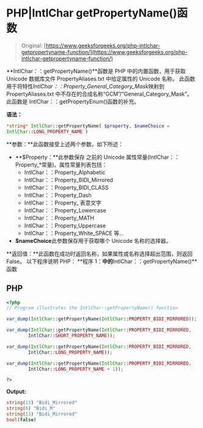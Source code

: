# PHP|IntlChar getPropertyName()函数

> Original: [https://www.geeksforgeeks.org/php-intlchar-getpropertyname-function/](https://www.geeksforgeeks.org/php-intlchar-getpropertyname-function/)

**IntlChar：：getPropertyName()**函数是 PHP 中的内置函数，用于获取 Unicode 数据库文件 PropertyAliases.txt 中给定属性的 Unicode 名称。 此函数用于将特性*IntlChar：：Property_General_Category_Mask*映射到 PropertyAliases.txt 中不存在的合成名称“GCM”/“General_Category_Mask”。 此函数是 IntlChar：：getPropertyEnum()函数的补充。

**语法：**

```php
*string* IntlChar::getPropertyName( $property, $nameChoice = 
IntlChar::LONG_PROPERTY_NAME )
```

**参数：**此函数接受上述两个参数，如下所述：

*   **$Property：**此参数保存
    之前的 Unicode 属性常量(IntlChar：：Property_*常量)。属性常量列表包括：
    *   IntlChar：：Property_Alphabetic
    *   IntlChar：：Property_BIDI_Mirrored
    *   IntlChar：：Property_BIDI_CLASS
    *   IntlChar：：Property_Dash
    *   IntlChar：：Property_ 表意文字
    *   IntlChar：：Property_Lowercase
    *   IntlChar：：Property_MATH
    *   IntlChar：：Property_Uppercase
    *   IntlChar：：Property_White_SPACE 等…
*   **$nameChoice**此参数保存用于获取哪个 Unicode 名称的选择器。

**返回值：**此函数在成功时返回名称，如果属性或名称选择超出范围，则返回 False。
以下程序说明 PHP：
**程序 1：**中的**IntlChar：：getPropertyName()**函数

## PHP

```php
<?php
// Program illustrates the IntlChar::getPropertyName() function

var_dump(IntlChar::getPropertyName(IntlChar::PROPERTY_BIDI_MIRRORED));

var_dump(IntlChar::getPropertyName(IntlChar::PROPERTY_BIDI_MIRRORED,
        IntlChar::SHORT_PROPERTY_NAME));

var_dump(IntlChar::getPropertyName(IntlChar::PROPERTY_BIDI_MIRRORED,
        IntlChar::LONG_PROPERTY_NAME));

var_dump(IntlChar::getPropertyName(IntlChar::PROPERTY_BIDI_MIRRORED,
        IntlChar::LONG_PROPERTY_NAME + 1));

?>
```

**Output:** 

```php
string(13) "Bidi_Mirrored"
string(6) "Bidi_M"
string(13) "Bidi_Mirrored"
bool(false)
```
